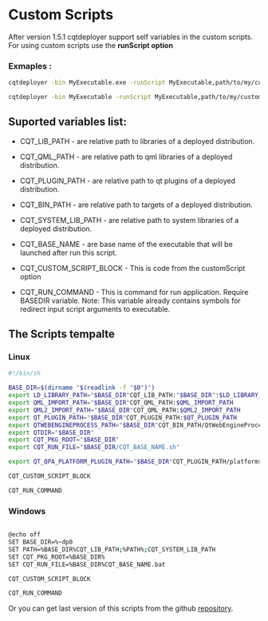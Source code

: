 # Custom Scripts

After version 1.5.1 cqtdeployer support self variables in the custom scripts.
For using custom scripts use the **runScript option**

### Exmaples :

```bash
cqtdeployer -bin MyExecutable.exe -runScript MyExecutable,path/to/my/custom/script.bat 
```

```bash
cqtdeployer -bin MyExecutable -runScript MyExecutable,path/to/my/custom/script.sh 
```

## Suported variables list:

* CQT_LIB_PATH - are relative path to libraries of a deployed distribution.
* CQT_QML_PATH - are relative path to qml libraries of a deployed distribution.
* CQT_PLUGIN_PATH - are relative path to qt plugins of a deployed distribution.
* CQT_BIN_PATH - are relative path to targets of a deployed distribution.

* CQT_SYSTEM_LIB_PATH - are relative path to system libraries of a deployed distribution.
* CQT_BASE_NAME - are base name of the executable that will be launched after run this script.
* CQT_CUSTOM_SCRIPT_BLOCK - This is code from the customScript option
* CQT_RUN_COMMAND - This is command for run application. Require BASEDIR variable. Note: This variable already contains symbols for redirect input script arguments to executable.


## The Scripts tempalte

### Linux 

```bash
#!/bin/sh

BASE_DIR=$(dirname "$(readlink -f "$0")")
export LD_LIBRARY_PATH="$BASE_DIR"CQT_LIB_PATH:"$BASE_DIR":$LD_LIBRARY_PATH
export QML_IMPORT_PATH="$BASE_DIR"CQT_QML_PATH:$QML_IMPORT_PATH
export QML2_IMPORT_PATH="$BASE_DIR"CQT_QML_PATH:$QML2_IMPORT_PATH
export QT_PLUGIN_PATH="$BASE_DIR"CQT_PLUGIN_PATH:$QT_PLUGIN_PATH
export QTWEBENGINEPROCESS_PATH="$BASE_DIR"CQT_BIN_PATH/QtWebEngineProcess
export QTDIR="$BASE_DIR"
export CQT_PKG_ROOT="$BASE_DIR"
export CQT_RUN_FILE="$BASE_DIR/CQT_BASE_NAME.sh"

export QT_QPA_PLATFORM_PLUGIN_PATH="$BASE_DIR"CQT_PLUGIN_PATH/platforms:$QT_QPA_PLATFORM_PLUGIN_PATH

CQT_CUSTOM_SCRIPT_BLOCK

CQT_RUN_COMMAND
```

### Windows 

```bash

@echo off
SET BASE_DIR=%~dp0
SET PATH=%BASE_DIR%CQT_LIB_PATH;%PATH%;CQT_SYSTEM_LIB_PATH
SET CQT_PKG_ROOT=%BASE_DIR%
SET CQT_RUN_FILE=%BASE_DIR%CQT_BASE_NAME.bat

CQT_CUSTOM_SCRIPT_BLOCK

CQT_RUN_COMMAND
```


Or you can get last version of this scripts from the github [repository](https://github.com/QuasarApp/CQtDeployer/tree/main/src/Deploy/src/ScriptsTemplates).
